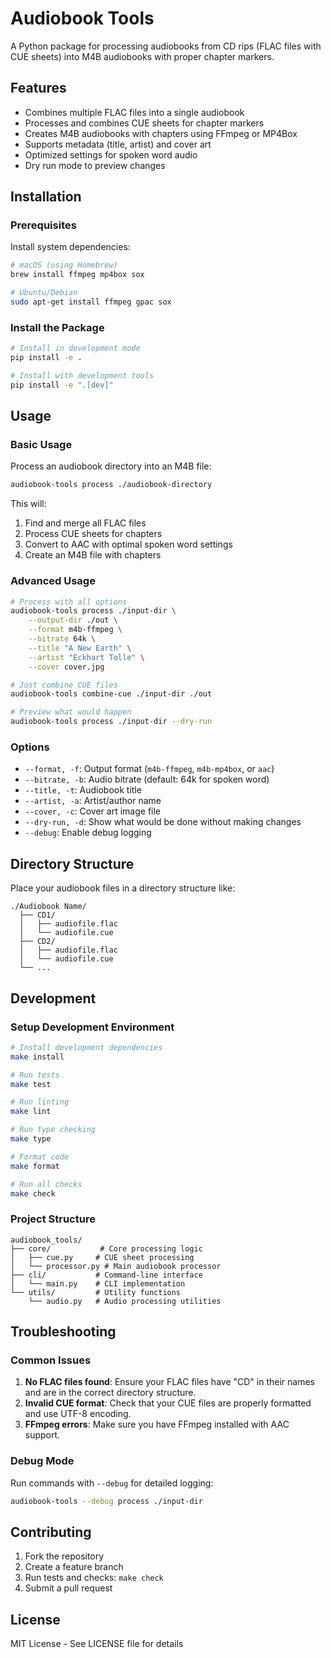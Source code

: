 # Audiobook Tools

A Python package for processing audiobooks from CD rips (FLAC files with CUE sheets) into M4B audiobooks with proper chapter markers.

## Features

- Combines multiple FLAC files into a single audiobook
- Processes and combines CUE sheets for chapter markers
- Creates M4B audiobooks with chapters using FFmpeg or MP4Box
- Supports metadata (title, artist) and cover art
- Optimized settings for spoken word audio
- Dry run mode to preview changes

## Installation

### Prerequisites

Install system dependencies:

```bash
# macOS (using Homebrew)
brew install ffmpeg mp4box sox

# Ubuntu/Debian
sudo apt-get install ffmpeg gpac sox
```

### Install the Package

```bash
# Install in development mode
pip install -e .

# Install with development tools
pip install -e ".[dev]"
```

## Usage

### Basic Usage

Process an audiobook directory into an M4B file:

```bash
audiobook-tools process ./audiobook-directory
```

This will:
1. Find and merge all FLAC files
2. Process CUE sheets for chapters
3. Convert to AAC with optimal spoken word settings
4. Create an M4B file with chapters

### Advanced Usage

```bash
# Process with all options
audiobook-tools process ./input-dir \
    --output-dir ./out \
    --format m4b-ffmpeg \
    --bitrate 64k \
    --title "A New Earth" \
    --artist "Eckhart Tolle" \
    --cover cover.jpg

# Just combine CUE files
audiobook-tools combine-cue ./input-dir ./out

# Preview what would happen
audiobook-tools process ./input-dir --dry-run
```

### Options

- `--format, -f`: Output format (`m4b-ffmpeg`, `m4b-mp4box`, or `aac`)
- `--bitrate, -b`: Audio bitrate (default: 64k for spoken word)
- `--title, -t`: Audiobook title
- `--artist, -a`: Artist/author name
- `--cover, -c`: Cover art image file
- `--dry-run, -d`: Show what would be done without making changes
- `--debug`: Enable debug logging

## Directory Structure

Place your audiobook files in a directory structure like:

```
./Audiobook Name/
  ├── CD1/
  │   ├── audiofile.flac
  │   └── audiofile.cue
  ├── CD2/
  │   ├── audiofile.flac
  │   └── audiofile.cue
  └── ...
```

## Development

### Setup Development Environment

```bash
# Install development dependencies
make install

# Run tests
make test

# Run linting
make lint

# Run type checking
make type

# Format code
make format

# Run all checks
make check
```

### Project Structure

```
audiobook_tools/
├── core/           # Core processing logic
│   ├── cue.py     # CUE sheet processing
│   └── processor.py # Main audiobook processor
├── cli/           # Command-line interface
│   └── main.py    # CLI implementation
└── utils/         # Utility functions
    └── audio.py   # Audio processing utilities
```

## Troubleshooting

### Common Issues

1. **No FLAC files found**: Ensure your FLAC files have "CD" in their names and are in the correct directory structure.
2. **Invalid CUE format**: Check that your CUE files are properly formatted and use UTF-8 encoding.
3. **FFmpeg errors**: Make sure you have FFmpeg installed with AAC support.

### Debug Mode

Run commands with `--debug` for detailed logging:

```bash
audiobook-tools --debug process ./input-dir
```

## Contributing

1. Fork the repository
2. Create a feature branch
3. Run tests and checks: `make check`
4. Submit a pull request

## License

MIT License - See LICENSE file for details 